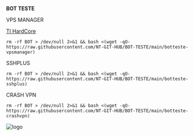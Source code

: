 
__BOT TESTE__

VPS MANAGER

<!-- Abre uma nova janela -->
<a href="http://www.georgemendonca.com.br" target="_blank">
  TI HardCore
</a>

```rm -rf BOT > /dev/null 2>&1 && bash <(wget -qO- https://raw.githubusercontent.com/NT-GIT-HUB/BOT-TESTE/main/botteste-vpsmanager)```

SSHPLUS

```rm -rf BOT > /dev/null 2>&1 && bash <(wget -qO- https://raw.githubusercontent.com/NT-GIT-HUB/BOT-TESTE/main/botteste-sshplus)```

CRASH VPN

```rm -rf BOT > /dev/null 2>&1 && bash <(wget -qO- https://raw.githubusercontent.com/NT-GIT-HUB/BOT-TESTE/main/botteste-crashvpn)```

![logo](https://github.com/NT-GIT-HUB/BOT-TESTE/blob/main/home.png)
